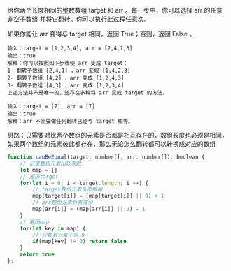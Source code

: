 给你两个长度相同的整数数组 target 和 arr 。每一步中，你可以选择 arr 的任意 非空子数组 并将它翻转。你可以执行此过程任意次。

如果你能让 arr 变得与 target 相同，返回 True；否则，返回 False 。

```
输入：target = [1,2,3,4], arr = [2,4,1,3]
输出：true
解释：你可以按照如下步骤使 arr 变成 target：
1- 翻转子数组 [2,4,1] ，arr 变成 [1,4,2,3]
2- 翻转子数组 [4,2] ，arr 变成 [1,2,4,3]
3- 翻转子数组 [4,3] ，arr 变成 [1,2,3,4]
上述方法并不是唯一的，还存在多种将 arr 变成 target 的方法。

输入：target = [7], arr = [7]
输出：true
解释：arr 不需要做任何翻转已经与 target 相等。
```

思路：只需要对比两个数组的元素是否都是相互存在的，数组长度也必须是相同，如果两个数组的元素彼此都存在，那么无论怎么翻转都可以转换成对应的数组

```js
function canBeEqual(target: number[], arr: number[]): boolean {
    // 记录数组元素出现次数
    let map = {}
    // 遍历target
    for(let i = 0; i < target.length; i ++) {
        // target数组元素负责增加
        map[target[i]] = (map[target[i]] || 0) + 1
        // arr数组元素负责减少
        map[arr[i]] = (map[arr[i]] || 0) - 1
    }
    // 遍历map
    for(let key in map) {
        // 只要有元素不为 0
        if(map[key] != 0) return false
    }
    return true
};
```



